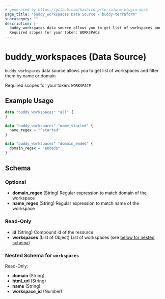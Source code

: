 ```yaml
---
# generated by https://github.com/hashicorp/terraform-plugin-docs
page_title: "buddy_workspaces Data Source - buddy-terraform"
subcategory: ""
description: |-
  buddy_workspaces data source allows you to get list of workspaces and filter them by name or domain
  Required scopes for your token: WORKSPACE
---
```


# buddy_workspaces (Data Source)

`buddy_workspaces` data source allows you to get list of workspaces and filter them by name or domain

Required scopes for your token: `WORKSPACE`

## Example Usage

```terraform
data "buddy_workspaces" "all" {
}

data "buddy_workspaces" "name_started" {
  name_regex = "^started"
}

data "buddy_workspaces" "domain_ended" {
  domain_regex = "ended$"
}
```

<!-- schema generated by tfplugindocs -->
## Schema

### Optional

- **domain_regex** (String) Regular expression to match domain of the workspace
- **name_regex** (String) Regular expression to match name of the workspace

### Read-Only

- **id** (String) Compound id of the resource
- **workspaces** (List of Object) List of workspaces (see [below for nested schema](#nestedatt--workspaces))

<a id="nestedatt--workspaces"></a>
### Nested Schema for `workspaces`

Read-Only:

- **domain** (String)
- **html_url** (String)
- **name** (String)
- **workspace_id** (Number)


